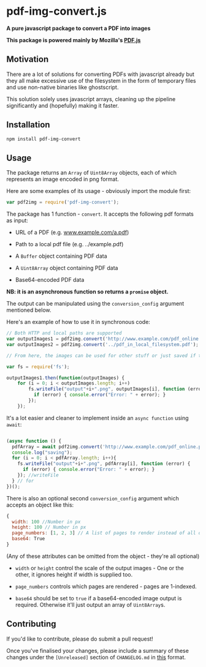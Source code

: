 # pdf-img-convert.js
**A pure javascript package to convert a PDF into images**

**This package is powered mainly by Mozilla's [PDF.js](https://github.com/mozilla/pdf.js)**

## Motivation

There are a lot of solutions for converting PDFs with javascript already but they all make excessive use of the filesystem in the form of
temporary files and use non-native binaries like ghostscript.

This solution solely uses javascript arrays, cleaning up the pipeline significantly and (hopefully) making it faster.

## Installation

```bash
npm install pdf-img-convert
```

## Usage

The package returns an `Array` of `Uint8Array` objects, each of which represents an image encoded in png format.

Here are some examples of its usage - obviously import the module first:

```javascript
var pdf2img = require('pdf-img-convert');
```

The package has 1 function - `convert`. It accepts the following pdf formats as input:

* URL of a PDF (e.g. www.example.com/a.pdf)

* Path to a local pdf file (e.g. ../example.pdf)

* A `Buffer` object containing PDF data

* A `Uint8Array` object containing PDF data

* Base64-encoded PDF data

**NB: it is an asynchronous function so returns a `promise` object.**

The output can be manipulated using the `conversion_config` argument mentioned below.

Here's an example of how to use it in synchronous code:

```javascript
// Both HTTP and local paths are supported
var outputImages1 = pdf2img.convert('http://www.example.com/pdf_online.pdf');
var outputImages2 = pdf2img.convert('../pdf_in_local_filesystem.pdf');

// From here, the images can be used for other stuff or just saved if that's required:

var fs = require('fs');

outputImages1.then(function(outputImages) {
    for (i = 0; i < outputImages.length; i++)
        fs.writeFile("output"+i+".png", outputImages[i], function (error) {
          if (error) { console.error("Error: " + error); }
        });
    });
```

It's a lot easier and cleaner to implement inside an `async function` using `await`:

```javascript

(async function () {
  pdfArray = await pdf2img.convert('http://www.example.com/pdf_online.pdf');
  console.log("saving");
  for (i = 0; i < pdfArray.length; i++){
    fs.writeFile("output"+i+".png", pdfArray[i], function (error) {
      if (error) { console.error("Error: " + error); }
    }); //writeFile
  } // for
})();

```

There is also an optional second `conversion_config` argument which accepts an object like this:

```javascript
{
  width: 100 //Number in px
  height: 100 // Number in px
  page_numbers: [1, 2, 3] // A list of pages to render instead of all of them
  base64: True
}
```

(Any of these attributes can be omitted from the object - they're all optional)

* `width` or `height` control the scale of the output images - One or the other, it ignores height if width is supplied too.

* `page_numbers` controls which pages are rendered - pages are 1-indexed.

* `base64` should be set to `true` if a base64-encoded image output is required. Otherwise it'll just output an array of `Uint8Array`s.

## Contributing

If you'd like to contribute, please do submit a pull request!

Once you've finalised your changes, please include a summary of these changes under the `[Unreleased]` section of `CHANGELOG.md` in [this](https://keepachangelog.com/en/1.0.0/) format.